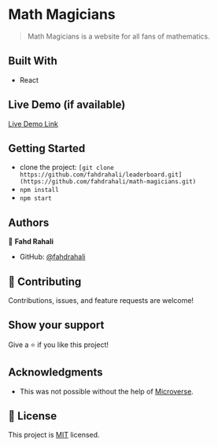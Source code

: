 # Math Magicians

> Math Magicians is a website for all fans of mathematics.

## Built With

- React

## Live Demo (if available)

[Live Demo Link]()


## Getting Started

- clone the project: `[git clone https://github.com/fahdrahali/leaderboard.git](https://github.com/fahdrahali/math-magicians.git)`
-  `npm install`
-  `npm start`

## Authors

👤 **Fahd Rahali**

- GitHub: [@fahdrahali](https://github.com/fahdrahali)


## 🤝 Contributing

Contributions, issues, and feature requests are welcome!

## Show your support

Give a ⭐️ if you like this project!

## Acknowledgments

- This was not possible without the help of [Microverse](https://github.com/microverseinc/curriculum-transversal-skills/blob/main/documentation/hello_microverse_project.md).

## 📝 License
This project is [MIT](https://github.com/microverseinc/readme-template/blob/master/MIT.md) licensed.
